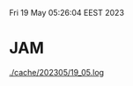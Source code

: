 Fri 19 May 05:26:04 EEST 2023
# JAM
<a href='./cache/202305/19_05.log'>./cache/202305/19_05.log</a>
